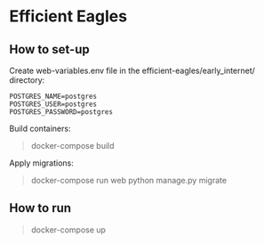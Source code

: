 # Efficient Eagles

## How to set-up
Create web-variables.env file in the efficient-eagles/early_internet/ directory:
```
POSTGRES_NAME=postgres
POSTGRES_USER=postgres
POSTGRES_PASSWORD=postgres
```

Build containers:

> docker-compose build

Apply migrations:

> docker-compose run web python manage.py migrate 

## How to run 
> docker-compose up
